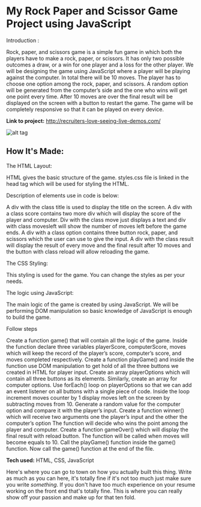 # My Rock Paper and Scissor Game Project using JavaScript
Introduction : 

Rock, paper, and scissors game is a simple fun game in which both the players have to make a rock, paper, or scissors. It has only two possible outcomes a draw, or a win for one player and a loss for the other player. We will be designing the game using JavaScript where a player will be playing against the computer. In total there will be 10 moves. The player has to choose one option among the rock, paper, and scissors. A random option will be generated from the computer’s side and the one who wins will get one point every time. After 10 moves are over the final result will be displayed on the screen with a button to restart the game. The game will be completely responsive so that it can be played on every device.

**Link to project:** http://recruiters-love-seeing-live-demos.com/

![alt tag](http://placecorgi.com/1200/650)

## How It's Made:
The HTML Layout:

HTML gives the basic structure of the game. styles.css file is linked in the head tag which will be used for styling the HTML.

Description of elements use in code is below:

A div with the class title is used to display the title on the screen.
A div with a class score contains two more div which will display the score of the player and computer.
Div with the class move just displays a text and div with class movesleft will show the number of moves left before the game ends.
A div with a class option contains three button rock, paper, and scissors which the user can use to give the input.
A div with the class result will display the result of every move and the final result after 10 moves and the button with class reload will allow reloading the game.

The CSS Styling:

This styling is used for the game. You can change the styles as per your needs.

The logic using JavaScript:

The main logic of the game is created by using JavaScript. We will be performing DOM manipulation so basic knowledge of JavaScript is enough to build the game.

Follow steps 

Create a function game() that will contain all the logic of the game.
Inside the function declare three variables playerScore, computerScore, moves which will keep the record of the player’s score, computer’s score, and moves completed respectively.
Create a function playGame() and inside the function use DOM manipulation to get hold of all the three buttons we created in HTML for player input. Create an array playerOptions which will contain all three buttons as its elements. Similarly, create an array for computer options.
Use forEach() loop on playerOptions so that we can add an event listener on all buttons with a single piece of code. Inside the loop increment moves counter by 1 display moves left on the screen by subtracting moves from 10. Generate a random value for the computer option and compare it with the player’s input.
Create a function winner() which will receive two arguments one the player’s input and the other the computer’s option  The function will decide who wins the point among the player and computer.
Create a function gameOver() which will display the final result with reload button. The function will be called when moves will become equals to 10.
Call the playGame() function inside the game() function.
Now call the game() function at the end of the file.

**Tech used:** HTML, CSS, JavaScript

Here's where you can go to town on how you actually built this thing. Write as much as you can here, it's totally fine if it's not too much just make sure you write *something*. If you don't have too much experience on your resume working on the front end that's totally fine. This is where you can really show off your passion and make up for that ten fold.








